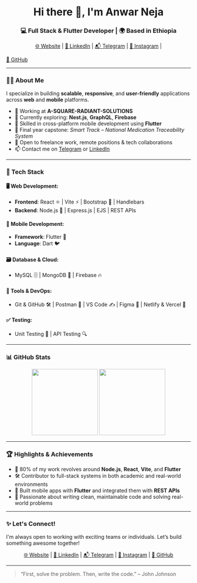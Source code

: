 <h1 align="center">Hi there 🤚, I'm Anwar Neja</h1>
<h3 align="center">💻 Full Stack & Flutter Developer | 🌍 Based in Ethiopia</h3>

<p align="center">
  <a href="https://www.anwarneja.com/" target="_blank">🌐 Website</a> |
  <a href="https://linkedin.com/in/anwar-neja-6a74082bb" target="_blank">💼 LinkedIn</a> |
  <a href="https://t.me/know82" target="_blank">📬 Telegram</a> |
  <a href="https://instagram.com/neja.anwar" target="_blank">📸 Instagram</a> |

  <a href="https://github.com/anwarneja" target="_blank">🐙 GitHub</a>
</p>

---

### 👨‍💻 About Me

I specialize in building **scalable**, **responsive**, and **user-friendly** applications across **web** and **mobile** platforms.

- 🔭 Working at **A-SQUARE-RADIANT-SOLUTIONS**
- 🌱 Currently exploring: **Nest.js**, **GraphQL**, **Firebase**
- 📱 Skilled in cross-platform mobile development using **Flutter**
- 🧠 Final year capstone: *Smart Track – National Medication Traceability System*
- 🤝 Open to freelance work, remote positions & tech collaborations
- 📫 Contact me on [Telegram](https://t.me/know82) or [LinkedIn](https://linkedin.com/in/anwar-neja-6a74082bb)

---

### 🚀 Tech Stack

#### 🖥️ Web Development:
- **Frontend**: React ⚛️ | Vite ⚡ | Bootstrap 🎨 | Handlebars
- **Backend**: Node.js 🚀 | Express.js | EJS | REST APIs

#### 📱 Mobile Development:
- **Framework**: Flutter 💙
- **Language**: Dart 🐦

#### 🗃️ Database & Cloud:
- MySQL 🗄️ | MongoDB 🍃 | Firebase 🔥

#### 🧰 Tools & DevOps:
- Git & GitHub 🛠️ | Postman 📡 | VS Code ✍️ | Figma 🎨 | Netlify & Vercel 🚀

#### ✅ Testing:
- Unit Testing 🧪 | API Testing 🔍

---

### 📊 GitHub Stats

<p align="center">
  <img src="https://github-readme-stats.vercel.app/api?username=anwarneja&show_icons=true&theme=github_dark&hide_title=true" height="180"/>
  <img src="https://github-readme-stats.vercel.app/api/top-langs/?username=anwarneja&langs_count=8&layout=compact&theme=github_dark&hide=html,css" height="180"/>
</p>

---

### 🏆 Highlights & Achievements

- 🌟 80% of my work revolves around **Node.js**, **React**, **Vite**, and **Flutter**
- 🛠️ Contributor to full-stack systems in both academic and real-world environments
- 📲 Built mobile apps with **Flutter** and integrated them with **REST APIs**
- 💼 Passionate about writing clean, maintainable code and solving real-world problems

---

### ✨ Let's Connect!

I'm always open to working with exciting teams or individuals. Let’s build something awesome together!

<p align="center">
  <a href="https://www.anwarneja.com/" target="_blank">🌐 Website</a> |
  <a href="https://linkedin.com/in/anwar-neja-6a74082bb" target="_blank">💼 LinkedIn</a> |
  <a href="https://t.me/know82" target="_blank">📬 Telegram</a> |
  <a href="https://instagram.com/neja.anwar" target="_blank">📸 Instagram</a> |
  <a href="https://github.com/anwarneja" target="_blank">🐙 GitHub</a>
</p>

---

> “First, solve the problem. Then, write the code.” – John Johnson
